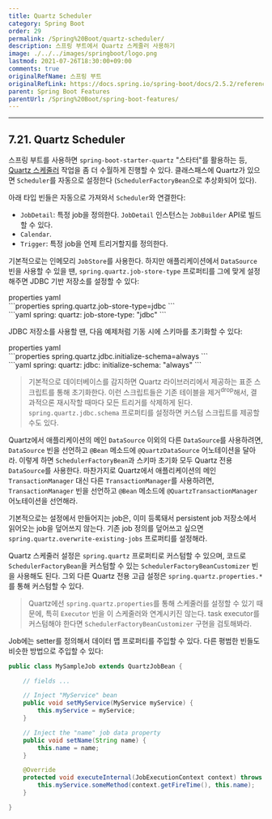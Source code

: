 ```yaml
---
title: Quartz Scheduler
category: Spring Boot
order: 29
permalink: /Spring%20Boot/quartz-scheduler/
description: 스프링 부트에서 Quartz 스케줄러 사용하기
image: ./../../images/springboot/logo.png
lastmod: 2021-07-26T18:30:00+09:00
comments: true
originalRefName: 스프링 부트
originalRefLink: https://docs.spring.io/spring-boot/docs/2.5.2/reference/htmlsingle/#features.quartz
parent: Spring Boot Features
parentUrl: /Spring%20Boot/spring-boot-features/
---
```

<script>defaultLanguages = ['properties']</script>

---

## 7.21. Quartz Scheduler

스프링 부트를 사용하면 `spring-boot-starter-quartz` "스타터"를 활용하는 등, [Quartz 스케줄러](https://www.quartz-scheduler.org/) 작업을 좀 더 수월하게 진행할 수 있다. 클래스패스에 Quartz가 있으면 `Scheduler`를 자동으로 설정한다 (`SchedulerFactoryBean`으로 추상화되어 있다).

아래 타입 빈들은 자동으로 가져와서 `Scheduler`와 연결한다:

- `JobDetail`: 특정 job을 정의한다. `JobDetail` 인스턴스는 `JobBuilder` API로 빌드할 수 있다.
- `Calendar`.
- `Trigger`: 특정 job을 언제 트리거할지를 정의한다.

기본적으로는 인메모리 `JobStore`를 사용한다. 하지만 애플리케이션에서 `DataSource` 빈을 사용할 수 있을 땐, `spring.quartz.job-store-type` 프로퍼티를 그에 맞게 설정해주면 JDBC 기반 저장소를 설정할 수 있다:

<div class="switch-language-wrapper properties yaml">
<span class="switch-language properties">properties</span>
<span class="switch-language yaml">yaml</span>
</div>
<div class="language-only-for-properties properties yaml"></div>
```properties
spring.quartz.job-store-type=jdbc
```
<div class="language-only-for-yaml properties yaml"></div>
```yaml
spring:
  quartz:
    job-store-type: "jdbc"
```

JDBC 저장소를 사용할 땐, 다음 예제처럼 기동 시에 스키마를 초기화할 수 있다:

<div class="switch-language-wrapper properties yaml">
<span class="switch-language properties">properties</span>
<span class="switch-language yaml">yaml</span>
</div>
<div class="language-only-for-properties properties yaml"></div>
```properties
spring.quartz.jdbc.initialize-schema=always
```
<div class="language-only-for-yaml properties yaml"></div>
```yaml
spring:
  quartz:
    jdbc:
      initialize-schema: "always"
```

> 기본적으로 데이터베이스를 감지하면 Quartz 라이브러리에서 제공하는 표준 스크립트를 통해 초기화한다. 이런 스크립트들은 기존 테이블을 제거<sup>drop</sup>해서, 결과적으론 재시작할 때마다 모든 트리거를 삭제하게 된다. `spring.quartz.jdbc.schema` 프로퍼티를 설정하면 커스텀 스크립트를 제공할 수도 있다.

Quartz에서 애플리케이션의 메인 `DataSource` 이외의 다른 `DataSource`를 사용하려면, `DataSource` 빈을 선언하고 `@Bean` 메소드에 `@QuartzDataSource` 어노테이션을 달아라. 이렇게 하면 `SchedulerFactoryBean`과 스키마 초기화 모두 Quartz 전용 `DataSource`를 사용한다. 마찬가지로 Quartz에서 애플리케이션의 메인 `TransactionManager` 대신 다른 `TransactionManager`를 사용하려면, `TransactionManager` 빈을 선언하고 `@Bean` 메소드에 `@QuartzTransactionManager` 어노테이션을 선언해라.

기본적으로는 설정에서 만들어지는 job은, 이미 등록돼서 persistent job 저장소에서 읽어오는 job을 덮어쓰지 않는다. 기존 job 정의를 덮어쓰고 싶으면 `spring.quartz.overwrite-existing-jobs` 프로퍼티를 설정해라.

Quartz 스케줄러 설정은 `spring.quartz` 프로퍼티로 커스텀할 수 있으며, 코드로 `SchedulerFactoryBean`을 커스텀할 수 있는 `SchedulerFactoryBeanCustomizer` 빈을 사용해도 된다. 그외 다른 Quartz 전용 고급 설정은 `spring.quartz.properties.*`를 통해 커스텀할 수 있다.

> Quartz에선 `spring.quartz.properties`를 통해 스케줄러를 설정할 수 있기 때문에, 특히 `Executor` 빈을 이 스케줄러와 연계시키진 않는다. task executor를 커스텀해야 한다면 `SchedulerFactoryBeanCustomizer` 구현을 검토해봐라.

Job에는 setter를 정의해서 데이터 맵 프로퍼티를 주입할 수 있다. 다른 평범한 빈들도 비슷한 방법으로 주입할 수 있다:

```java
public class MySampleJob extends QuartzJobBean {

    // fields ...

    // Inject "MyService" bean
    public void setMyService(MyService myService) {
        this.myService = myService;
    }

    // Inject the "name" job data property
    public void setName(String name) {
        this.name = name;
    }

    @Override
    protected void executeInternal(JobExecutionContext context) throws JobExecutionException {
        this.myService.someMethod(context.getFireTime(), this.name);
    }

}
```
